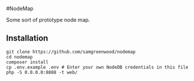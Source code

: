 #NodeMap

Some sort of prototype node map.

## Installation
 
````
git clone https://github.com/samgreenwood/nodemap
cd nodemap
composer install
cp .env.example .env # Enter your own NodeDB credentials in this file
php -S 0.0.0.0:8888 -t web/
````

